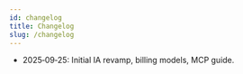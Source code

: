 ```yaml
---
id: changelog
title: Changelog
slug: /changelog
---
```


- 2025‑09‑25: Initial IA revamp, billing models, MCP guide.

